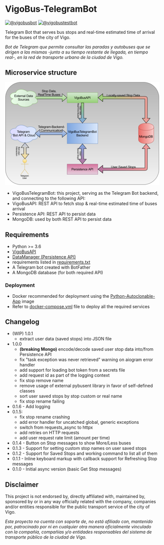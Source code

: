 # VigoBus-TelegramBot

[![@vigobusbot](https://img.shields.io/badge/Stable%20bot-@vigobusbot-blue?logo=telegram&style=plastic)](https://telegram.me/vigobusbot)
[![@vigobustestbot](https://img.shields.io/badge/Develop%20bot-@vigobustestbot-blue?logo=telegram&style=plastic)](https://telegram.me/vigobustestbot)

Telegram Bot that serves bus stops and real-time estimated time of arrival for the buses of the city of Vigo.

_Bot de Telegram que permite consultar las paradas y autobuses que se dirigen a las mismas -junto a su tiempo restante de llegada, en tiempo real-, en la red de transporte urbano de la ciudad de Vigo._

## Microservice structure

![VigoBusBot microservice structure](VigoBusTelegramBot_Structure.svg)

- VigoBusTelegramBot: this project, serving as the Telegram Bot backend, and connecting to the following API:
- VigoBusAPI: REST API to fetch stop & real-time estimated time of buses arrival
- Persistence API: REST API to persist data
- MongoDB: used by both REST API to persist data

## Requirements

- Python >= 3.6
- [VigoBusAPI](https://github.com/David-Lor/Python_VigoBusAPI)
- [DataManager (Persistence API)](https://github.com/David-Lor/Telegram-BusBot-DataManager)
- requirements listed in [requirements.txt](requirements.txt)
- A Telegram bot created with BotFather
- A MongoDB database (for both required API)

### Deployment

- Docker recommended for deployment using the [Python-Autoclonable-App](https://github.com/David-Lor/Docker-Python-Autoclonable-App) image
- Refer to [docker-compose.yml](tools/deployment/vigobusbot) file to deploy all the required services

## Changelog

- (WIP) 1.0.1
    - extract user data (saved stops) into JSON file
- 1.0.0
    - **(breaking Mongo)** encode/decode saved user stop data into/from Persistence API
    - fix "task exception was never retrieved" warning on aiogram error handler
    - add support for loading bot token from a secrets file
    - add request id as part of the logging context
    - fix stop remove name
    - remove usage of external pybusent library in favor of self-defined classes
    - sort user saved stops by stop custom or real name
    - fix stop rename failing
- 0.1.6 - Add logging
- 0.1.5:
    - fix stop rename crashing
    - add error handler for uncatched global, generic exceptions
    - switch from requests_async to httpx
    - add retries on HTTP requests
    - add user request rate limit (amount per time)
- 0.1.4 - Button on Stop messages to show More/Less buses
- 0.1.3 - Support for setting custom stop names on user saved stops
- 0.1.2 - Support for Saved Stops and working command to list all of them
- 0.1.1 - Inline keyboard markup with callback support for Refreshing Stop messages
- 0.1.0 - Initial async version (basic Get Stop messages)

## Disclaimer

This project is not endorsed by, directly affiliated with, maintained by, sponsored by or in any way officially related with the company, companies and/or entities responsible for the public transport service of the city of Vigo.

_Este proyecto no cuenta con soporte de, no está afiliado con, mantenido por, patrocinado por ni en cualquier otra manera oficialmente vinculado con la compañía, compañías y/o entidades responsables del sistema de transporte público de la ciudad de Vigo._
